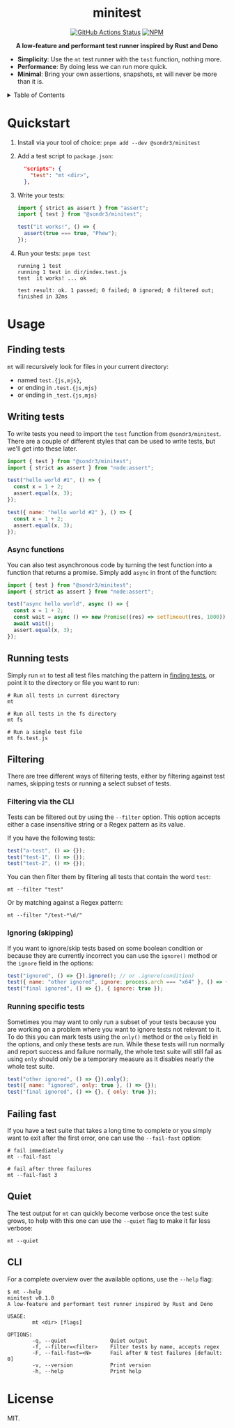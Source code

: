 <h1 align="center">minitest</h1>
<p align="center">
    <a href="https://github.com/sondr3/minitest/actions"><img alt="GitHub Actions Status" src="https://github.com/sondr3/minitest/workflows/pipeline/badge.svg" /></a>
    <a href="https://www.npmjs.com/package/@sondr3/minitest"><img alt="NPM" src="https://badge.fury.io/js/%40sondr3%2Fminitest.svg" /></a>
</p>

<p align="center">
    <b>A low-feature and performant test runner inspired by Rust and Deno</b>
</p>

- **Simplicity**: Use the `mt` test runner with the `test` function, nothing more.
- **Performance**: By doing less we can run more quick.
- **Minimal**: Bring your own assertions, snapshots, `mt` will never be more than it is.

<details>
<summary>Table of Contents</summary>
<br />

## Table of Contents

- [Quickstart](#quickstart)
- [Usage](#usage)
  - [Finding tests](#finding-tests)
  - [Writing tests](#writing-tests)
  - [Running tests](#running-tests)
  - [Filtering](#filtering)
  - [Failing fast](#failing-fast)
  - [Quiet](#quiet)
  - [CLI](#cli)
- [License](#license)
</details>

# Quickstart

1. Install via your tool of choice: `pnpm add --dev @sondr3/minitest`
2. Add a test script to `package.json`:

   ```json
     "scripts": {
       "test": "mt <dir>",
     },
   ```

3. Write your tests:

   ```js
   import { strict as assert } from "assert";
   import { test } from "@sondr3/minitest";

   test("it works!", () => {
     assert(true === true, "Phew");
   });
   ```

4. Run your tests: `pnpm test`

   ```text
   running 1 test
   running 1 test in dir/index.test.js
   test  it works! ... ok

   test result: ok. 1 passed; 0 failed; 0 ignored; 0 filtered out; finished in 32ms
   ```

# Usage

## Finding tests

`mt` will recursively look for files in your current directory:

- named `test.{js,mjs}`,
- or ending in `.test.{js,mjs}`
- or ending in `_test.{js,mjs}`

## Writing tests

To write tests you need to import the `test` function from `@sondr3/minitest`. There
are a couple of different styles that can be used to write tests, but we'll get
into these later.

```js
import { test } from "@sondr3/minitest";
import { strict as assert } from "node:assert";

test("hello world #1", () => {
  const x = 1 + 2;
  assert.equal(x, 3);
});

test({ name: "hello world #2" }, () => {
  const x = 1 + 2;
  assert.equal(x, 3);
});
```

### Async functions

You can also test asynchronous code by turning the test function into a function
that returns a promise. Simply add `async` in front of the function:

```js
import { test } from "@sondr3/minitest";
import { strict as assert } from "node:assert";

test("async hello world", async () => {
  const x = 1 + 2;
  const wait = async () => new Promise((res) => setTimeout(res, 1000));
  await wait();
  assert.equal(x, 3);
});
```

## Running tests

Simply run `mt` to test all test files matching the pattern in [finding tests](#finding-tests), or
point it to the directory or file you want to run:

```shell
# Run all tests in current directory
mt

# Run all tests in the fs directory
mt fs

# Run a single test file
mt fs.test.js
```

## Filtering

There are tree different ways of filtering tests, either by filtering against test
names, skipping tests or running a select subset of tests.

### Filtering via the CLI

Tests can be filtered out by using the `--filter` option. This option accepts
either a case insensitive string or a Regex pattern as its value.

If you have the following tests:

```js
test("a-test", () => {});
test("test-1", () => {});
test("test-2", () => {});
```

You can then filter them by filtering all tests that contain the word `test`:

```shell
mt --filter "test"
```

Or by matching against a Regex pattern:

```shell
mt --filter "/test-*\d/"
```

### Ignoring (skipping)

If you want to ignore/skip tests based on some boolean condition or because they
are currently incorrect you can use the `ignore()` method or the `ignore` field
in the options:

```js
test("ignored", () => {}).ignore(); // or .ignore(condition)
test({ name: "other ignored", ignore: process.arch === "x64" }, () => {});
test("final ignored", () => {}, { ignore: true });
```

### Running specific tests

Sometimes you may want to only run a subset of your tests because you are working
on a problem where you want to ignore tests not relevant to it. To do this you can
mark tests using the `only()` method or the `only` field in the options, and only
these tests are run. While these tests will run normally and report success and
failure normally, the whole test suite will still fail as using `only` should only
be a temporary measure as it disables nearly the whole test suite.

```js
test("other ignored", () => {}).only();
test({ name: "ignored", only: true }, () => {});
test("final ignored", () => {}, { only: true });
```

## Failing fast

If you have a test suite that takes a long time to complete or you simply want
to exit after the first error, one can use the `--fail-fast` option:

```shell
# fail immediately
mt --fail-fast

# fail after three failures
mt --fail-fast 3
```

## Quiet

The test output for `mt` can quickly become verbose once the test suite grows, to
help with this one can use the `--quiet` flag to make it far less verbose:

```shell
mt --quiet
```

## CLI

For a complete overview over the available options, use the `--help` flag:

```shell
$ mt --help
minitest v0.1.0
A low-feature and performant test runner inspired by Rust and Deno

USAGE:
        mt <dir> [flags]

OPTIONS:
        -q, --quiet              Quiet output
        -f, --filter=<filter>    Filter tests by name, accepts regex
        -F, --fail-fast=<N>      Fail after N test failures [default: 0]
        -v, --version            Print version
        -h, --help               Print help
```

# License

MIT.
